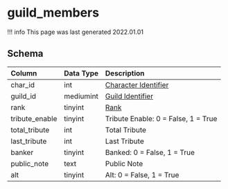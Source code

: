 # guild_members

!!! info
	This page was last generated 2022.01.01

## Schema

| Column | Data Type | Description |
| :--- | :--- | :--- |
| char_id | int | [Character Identifier](../../schema/characters/character_data.md) |
| guild_id | mediumint | [Guild Identifier](guilds.md) |
| rank | tinyint | [Rank](../../../../server/player/guild-ranks) |
| tribute_enable | tinyint | Tribute Enable: 0 = False, 1 = True |
| total_tribute | int | Total Tribute |
| last_tribute | int | Last Tribute |
| banker | tinyint | Banked: 0 = False, 1 = True |
| public_note | text | Public Note |
| alt | tinyint | Alt: 0 = False, 1 = True |

